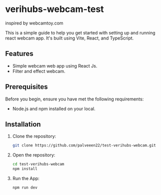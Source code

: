 # verihubs-webcam-test

 inspired by webcamtoy.com 

This is a simple guide to help you get started with setting up and running react webcam app. It's built using Vite, React, and TypeScript.

## Features

- Simple webcam web app using React Js.
- Filter and effect webcam.


## Prerequisites

Before you begin, ensure you have met the following requirements:

- Node.js and npm installed on your local.

## Installation

1. Clone the repository:

   ```bash
   git clone https://github.com/palveeen22/test-verihubs-webcam.git

2. Open the repository:

   ```bash
   cd test-verihubs-webcam
   npm install

3. Run the App:

   ```bash
   npm run dev
   

